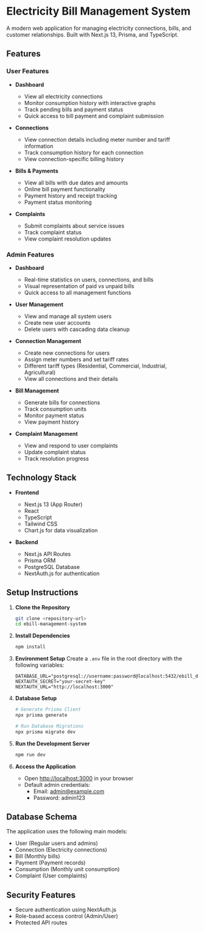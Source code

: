 # Electricity Bill Management System

A modern web application for managing electricity connections, bills, and customer relationships. Built with Next.js 13, Prisma, and TypeScript.

## Features

### User Features
- **Dashboard**
  - View all electricity connections
  - Monitor consumption history with interactive graphs
  - Track pending bills and payment status
  - Quick access to bill payment and complaint submission

- **Connections**
  - View connection details including meter number and tariff information
  - Track consumption history for each connection
  - View connection-specific billing history

- **Bills & Payments**
  - View all bills with due dates and amounts
  - Online bill payment functionality
  - Payment history and receipt tracking
  - Payment status monitoring

- **Complaints**
  - Submit complaints about service issues
  - Track complaint status
  - View complaint resolution updates

### Admin Features
- **Dashboard**
  - Real-time statistics on users, connections, and bills
  - Visual representation of paid vs unpaid bills
  - Quick access to all management functions

- **User Management**
  - View and manage all system users
  - Create new user accounts
  - Delete users with cascading data cleanup

- **Connection Management**
  - Create new connections for users
  - Assign meter numbers and set tariff rates
  - Different tariff types (Residential, Commercial, Industrial, Agricultural)
  - View all connections and their details

- **Bill Management**
  - Generate bills for connections
  - Track consumption units
  - Monitor payment status
  - View payment history

- **Complaint Management**
  - View and respond to user complaints
  - Update complaint status
  - Track resolution progress

## Technology Stack

- **Frontend**
  - Next.js 13 (App Router)
  - React
  - TypeScript
  - Tailwind CSS
  - Chart.js for data visualization

- **Backend**
  - Next.js API Routes
  - Prisma ORM
  - PostgreSQL Database
  - NextAuth.js for authentication

## Setup Instructions

1. **Clone the Repository**
   ```bash
   git clone <repository-url>
   cd ebill-management-system
   ```

2. **Install Dependencies**
   ```bash
   npm install
   ```

3. **Environment Setup**
   Create a `.env` file in the root directory with the following variables:
   ```env
   DATABASE_URL="postgresql://username:password@localhost:5432/ebill_db"
   NEXTAUTH_SECRET="your-secret-key"
   NEXTAUTH_URL="http://localhost:3000"
   ```

4. **Database Setup**
   ```bash
   # Generate Prisma Client
   npx prisma generate

   # Run Database Migrations
   npx prisma migrate dev
   ```

5. **Run the Development Server**
   ```bash
   npm run dev
   ```

6. **Access the Application**
   - Open [http://localhost:3000](http://localhost:3000) in your browser
   - Default admin credentials:
     - Email: admin@example.com
     - Password: admin123

## Database Schema

The application uses the following main models:
- User (Regular users and admins)
- Connection (Electricity connections)
- Bill (Monthly bills)
- Payment (Payment records)
- Consumption (Monthly unit consumption)
- Complaint (User complaints)

## Security Features

- Secure authentication using NextAuth.js
- Role-based access control (Admin/User)
- Protected API routes

